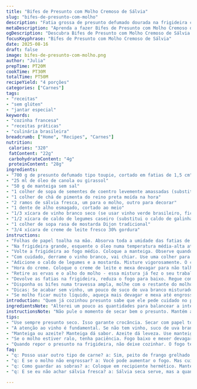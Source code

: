 ```yaml
---
title: "Bifes de Presunto com Molho Cremoso de Sálvia"
slug: "bifes-de-presunto-com-molho"
description: "Fatia grossa de presunto defumado dourada na frigideira com crosta levemente temperada. Molho rico e cremoso de sálvia fresca, com toque de mostarda e vinho branco, reduzido na medida certa. Um prato sem lactose, sem glúten, que une técnica e sabor transformando um ingrediente simples num verdadeiro protagonista. O segredo? Atenção ao ponto do molho, equilíbrio de sabores e poucos ingredientes transformados com cuidado e rapidez. Acompanhe com purê cremoso para fugir dos óbvios, textura e conforto na mesma garfada."
metaDescription: "Aprenda a fazer Bifes de Presunto com Molho Cremoso de Sálvia. Um prato elegante, saboroso e livre de glúten."
ogDescription: "Descubra Bifes de Presunto com Molho Cremoso de Sálvia. Um prato delicioso, que combina técnica e sabor na cozinha."
focusKeyphrase: "Bifes de Presunto com Molho Cremoso de Sálvia"
date: 2025-08-16
draft: false
image: bifes-de-presunto-com-molho.png
author: "Julia"
prepTime: PT20M
cookTime: PT30M
totalTime: PT50M
recipeYield: "4 porções"
categories: ["Carnes"]
tags:
- "receitas"
- "sem glúten"
- "jantar especial"
keywords:
- "cozinha francesa"
- "receitas práticas"
- "culinária brasileira"
breadcrumb: ["Home", "Recipes", "Carnes"]
nutrition: 
 calories: "320"
 fatContent: "22g"
 carbohydrateContent: "4g"
 proteinContent: "28g"
ingredients:
- "700 g de presunto defumado tipo toupie, cortado em fatias de 1,5 cm"
- "25 ml de óleo de canola ou girassol"
- "50 g de manteiga sem sal"
- "1 colher de sopa de sementes de coentro levemente amassadas (substitui as sementes de mostarda)"
- "1 colher de chá de pimenta do reino preta moída na hora"
- "2 ramos de sálvia fresca, um para o molho, outro para decorar"
- "1 dente de alho esmagado, cortado ao meio"
- "1/3 xícara de vinho branco seco (se usar vinho verde brasileiro, fica interessante)"
- "1/2 xícara de caldo de legumes caseiro (substitui o caldo de galinha/boi)"
- "1 colher de sopa rasa de mostarda Dijon tradicional"
- "3/4 xícara de creme de leite fresco 30% gordura"
instructions:
- "Folhas de papel toalha na mão. Absorva toda a umidade das fatias de presunto. Isso evita aquele vapor ao selar que atrapalha a crocância."
- "Na frigideira grande, esquente o óleo numa temperatura média-alta até começar a cintilar. Dourar metade das fatias, 1 minuto e meio de cada lado. Precisam pegar uma cor dourada e formação de uma leve casquinha, cuidado para não ressecar. Reserve em um prato. Repetir o processo com o restante. Descarte o óleo usado quando estiver frio, não jogue ralo."
- "Volte a frigideira ao fogo médio. Coloque a manteiga. Observe quando começa a espumar, aí é hora de adicionar as sementes de coentro, pimenta, sálvia e o alho. Mexa para liberar os aromas, uns 90 segundos, não deixe queimar ou escurecer muito para não amargar. Sentiu o aroma da manteiga tostada misturada com o frescor da sálvia? É o ponto."
- "Com cuidado, derrame o vinho branco, vai chiar. Use uma colher para raspar o fundo e soltar todo sabor grudado (deglacear). Deixe o líquido reduzir até quase secar, padrão garoa na frigideira. Não apresse, é onde se concentra o sabor."
- "Adicione o caldo de legumes e a mostarda. Misture vigorosamente. O caldo vai dar corpo ao molho, mostarda a acidez e profundidade. Deixe reduzir até perder cerca de um terço do volume. Você vai perceber o líquido engrossar um pouco e formar bolhinhas lentas, aquela textura que segura a criatividade."
- "Hora do creme. Coloque o creme de leite e mexa devagar para não talhar. Fique de olho até o molho engrossar, considerar que vai literalmente cobrir as fatias de presunto. Ajuste o sal e pimenta, prove sempre, ninguém nasce sabendo o ponto exato na primeira tentativa."
- "Retire as ervas e o alho do molho - essa mistura já fez o seu trabalho, não querem textura ou sabor agressivo na boca."
- "Devolve as fatias na frigideira, reduza o fogo para baixo. Regue com bastante molho e deixe aquecer lentamente para preservar a suculência. Observe: a carne não deve cozinhar mais, só esquentar, senão endurece rápido."
- "Disponha os bifes numa travessa ampla, molhe com o restante do molho. Decore com folhas frescas de sálvia. Serve bem com purê de batata cremoso; retire um pouco da manteiga e substitua por azeite de oliva para suavizar o prato."
- "Dicas: Se acabar sem vinho, um pouco de suco de uva branco misturado com um toque de vinagre branco é um porto seguro. Para creme sem lacticínios, use creme de soja ou leite de coco integral, mas cuidado com sabor residual. Não pule o passo de secar as fatias, faz muita diferença."
- "Se molho ficar muito líquido, aqueça mais devagar e mexa até engrossar ou adicione uma pitada de farinha de arroz dissolvida para controle rápido. Para garantir crocância, não mexa nas fatias enquanto douram."
introduction: "Quem já cozinhou presunto sabe que ele pede cuidado no preparo para não ficar seco ou sem graça. Corte com cuidado, seque bem e sele rápido para manter textura e sabores. A brincadeira com molho de manteiga, especiarias e creme faz a mágica. Substituir sementes de mostarda por coentro moído traz frescor inesperado e casa bem com a sálvia, que tem presença forte, mas elegante. Vinho branco é base para essa redução que vai amarrar tudo, caldo vegetal mantém o molho leve, sabendo ajustar cada etapa. Um preparo ágil para um prato que impressiona no jantar, especialmente acompanhado de um purê bem cremoso e quente — clássico, sem frescura."
ingredientsNote: "Alterei um pouco as quantidades para balancear a intensidade dos sabores e evitar que o molho fique pesado demais. Retirei as sementes de mostarda e coloquei coentro para um toque diferente e leve na especiaria. Troquei o caldo por vegetal para dar uma pegada mais leve e permitir para quem não tem bife de boi em casa. A manteiga é essencial para sabor e textura, mas se quiser, pode usar azeite extra virgem para um leve toque mediterrâneo, mesmo que altere a textura do molho. O vinagre no lugar do vinho é um recurso de emergência, mas pesado demais deixa o molho ácido - sempre dosar aos poucos. Creme pode ser 30%, 15% ou substituto vegetal, cada um muda a textura, mas todos entregam a cremosidade que segura o molho. Sálvia fresca é indispensável e vale o esforço de procurar fresca, a seca perde muito do sabor."
instructionsNote: "Não pule o momento de secar bem o presunto. Mantém a crocância e evita aquele vapor que ‘cozinha’ a carne na frigideira, resultando numa fatia seca e sem textura. O ponto da manteiga espumando é quando as bolhas param de ser agitadas, fica mais tranquilo para liberar os aromas das especiarias sem o risco de queimar. Deglacear direito é chave para pegar todos os sabores que grudam na panela. A redução do vinho deve praticamente desaparecer para garrachar a base do molho, concentre aromas e açúcares naturais. Quando o creme entra, mexa devagar para um molho sedoso e brilhante, observe o ponto visual viscoso - cobre as costas de uma colher. Ao reposicionar o presunto na frigideira para aquecer, o fogo deve ser o mais baixo possível para não ressecar, só dar firmeza à temperatura. Se quiser variar, experimentar troca rápida de creme por leite de coco ou castanhas pode oferecer interessante dimensão vegetal, mas mexe com o resultado final, vale testar em porções pequenas antes."
tips:
- "Use sempre presunto seco. Isso garante crocância. Secar com papel toalha também ajuda. Evita vapor na frigideira. Fui eu quem aprendeu o truque. Não é só empurrar para baixo. Crocância é essencial."
- "A atenção ao vinho é fundamental. Se não tem vinho, suco de uva branco e vinagre podem substituir. Mas cuidado com a acidez. Sem vinho a complexidade é menor. Tem que dosar. Aprendi a fazer ajustes sempre."
- "Manteiga ou azeite? Manteiga dá sabor. Azeite dá leveza. Use manteiga, mas adicione um toque de azeite. O equilíbrio faz diferença, textura se revela. É uma escolha que dá liberdade. Já pus demais e ficou pesado."
- "Se o molho estiver ralo, tenha paciência. Fogo baixo e mexer devagar até engrossar. Outro jeito é farinha de arroz: dissolve bem e não altera o sabor. Garantia de molho bom. Olhos atentos, textura viscosa é o sinal."
- "Quando repor o presunto na frigideira, não deixe cozinhar. O fogo tem que estar bem baixo. Aquece só o suficiente. Isso evita que seque. É um truque que faz toda diferença na textura. Repare e observe."
faq:
- "q: Posso usar outro tipo de carne? a: Sim, peito de frango grelhado pode funcionar. Tem que fazer bem. Frango é ótimo se bem temperado. Não deve perder suculência."
- "q: E se o molho não engrossar? a: Você pode aumentar o fogo. Mas cuidado. Pode queimar e amargar. Outro jeito é adicionar mais creme e deixar cozinhando."
- "q: Como guardar as sobras? a: Coloque em recipiente hermético. Mantém frescura. Reaqueça lentamente, evitando que o presunto endureça. Pode durar até três dias na geladeira. Mas é melhor comer fresquinho."
- "q: E se eu não achar sálvia fresca? a: Sálvia seca serve, mas a quantidade deve ser menor. O sabor é mais intenso. Pode faltar frescor e complexidade. Masworks em emergências, tem que ajustá-la."

---
```

